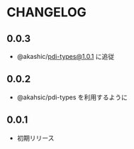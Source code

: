 # CHANGELOG

## 0.0.3

* @akashic/pdi-types@1.0.1 に追従

## 0.0.2

* @akahsic/pdi-types を利用するように

## 0.0.1

* 初期リリース
